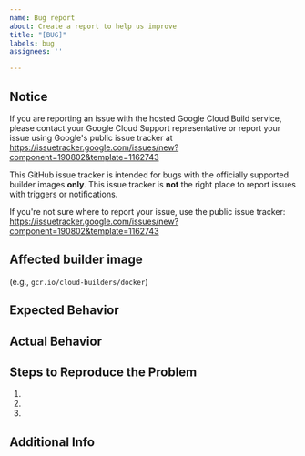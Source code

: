```yaml
---
name: Bug report
about: Create a report to help us improve
title: "[BUG]"
labels: bug
assignees: ''

---
```


## Notice

If you are reporting an issue with the hosted Google Cloud Build service,
please contact your Google Cloud Support representative or report your issue
using Google's public issue tracker at
https://issuetracker.google.com/issues/new?component=190802&template=1162743

This GitHub issue tracker is intended for bugs with the officially
supported builder images __only__. This issue tracker is __not__ the
right place to report issues with triggers or notifications.

If you're not sure where to report your issue, use the public issue tracker:
https://issuetracker.google.com/issues/new?component=190802&template=1162743

## Affected builder image

(e.g., `gcr.io/cloud-builders/docker`)

## Expected Behavior

## Actual Behavior

## Steps to Reproduce the Problem

1.
2.
3.

## Additional Info
